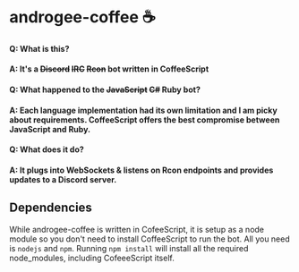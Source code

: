 # androgee-coffee ☕

#### Q: What is this?
#### A: It's a ~~Discord~~ ~~IRC~~ ~~Rcon~~ bot written in CoffeeScript

#### Q: What happened to the ~~JavaScript~~ ~~C#~~ Ruby bot?
#### A: Each language implementation had its own limitation and I am picky about requirements. CoffeeScript offers the best compromise between JavaScript and Ruby.

#### Q: What does it do?
#### A: It plugs into WebSockets & listens on Rcon endpoints and provides updates to a Discord server.

## Dependencies
While androgee-coffee is written in CofeeScript, it is setup as a node module so you don't need to install CoffeeScript to run the bot. All you need is ``nodejs`` and ``npm``. Running ``npm install`` will install all the required node_modules, including CofeeeScript itself.
